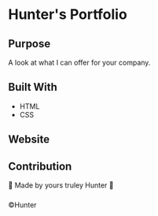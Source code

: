 # Hunter's Portfolio


## Purpose
A look at what I can offer for your company.

## Built With
* HTML
* CSS 

## Website


## Contribution
🌊 Made by yours truley Hunter 🌊

###

©️Hunter
